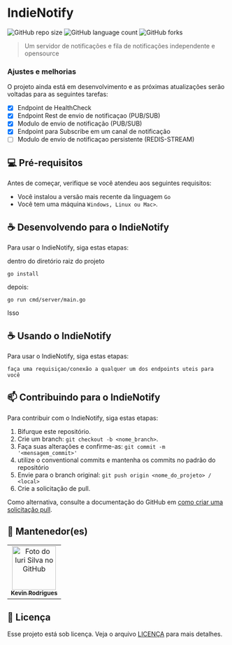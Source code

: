 # IndieNotify

![GitHub repo size](https://img.shields.io/github/repo-size/antikevin/indienotify?style=for-the-badge)
![GitHub language count](https://img.shields.io/github/languages/count/antikevin/indienotify?style=for-the-badge)
![GitHub forks](https://img.shields.io/github/forks/antikevin/indienotify?style=for-the-badge)

> Um servidor de notificações e fila de notificações independente e opensource

### Ajustes e melhorias

O projeto ainda está em desenvolvimento e as próximas atualizações serão voltadas para as seguintes tarefas:

- [x] Endpoint de HealthCheck
- [x] Endpoint Rest de envio de notificaçao (PUB/SUB)
- [x] Modulo de envio de notificação (PUB/SUB)
- [x] Endpoint para Subscribe em um canal de notificação
- [ ] Modulo de envio de notificaçao persistente (REDIS-STREAM)

## 💻 Pré-requisitos

Antes de começar, verifique se você atendeu aos seguintes requisitos:

- Você instalou a versão mais recente da linguagem `Go`
- Você tem uma máquina `Windows, Linux ou Mac>`.

## ☕ Desenvolvendo para o IndieNotify 

Para usar o IndieNotify, siga estas etapas: </br>

dentro do diretório raiz do projeto
```
go install
```

depois:

```
go run cmd/server/main.go
```

Isso 

## ☕ Usando o IndieNotify

Para usar o IndieNotify, siga estas etapas:


`faça uma requisiçao/conexão a qualquer um dos endpoints uteis para você`

## 📫 Contribuindo para o IndieNotify

Para contribuir com o IndieNotify, siga estas etapas:

1. Bifurque este repositório.
2. Crie um branch: `git checkout -b <nome_branch>`.
3. Faça suas alterações e confirme-as: `git commit -m '<mensagem_commit>'` 
4. utilize o conventional commits e mantenha os commits no padrão do repositório
5. Envie para o branch original: `git push origin <nome_do_projeto> / <local>`
6. Crie a solicitação de pull.

Como alternativa, consulte a documentação do GitHub em [como criar uma solicitação pull](https://help.github.com/en/github/collaborating-with-issues-and-pull-requests/creating-a-pull-request).

## 🤝 Mantenedor(es)

<table>
  <tr>
    <td align="center">
      <a href="#" title="defina o título do link">
        <img src="https://avatars3.githubusercontent.com/u/51024849" width="100px;" alt="Foto do Iuri Silva no GitHub"/><br>
        <sub>
          <b>Kevin Rodrigues</b>
        </sub>
      </a>
    </td>
  </tr>
</table>

<!-- ## 😄 Seja um dos contribuidores

Quer fazer parte desse projeto? Clique [AQUI](CONTRIBUTING.md) e leia como contribuir. -->

## 📝 Licença

Esse projeto está sob licença. Veja o arquivo [LICENÇA](LICENSE.md) para mais detalhes.